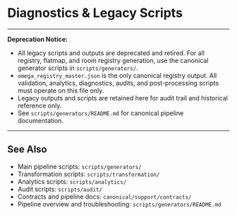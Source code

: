 # Diagnostics & Legacy Scripts

---

**Deprecation Notice:**

- All legacy scripts and outputs are deprecated and retired. For all registry, flatmap, and room registry generation, use the canonical generator scripts in `scripts/generators/`.
- `omega_registry_master.json` is the only canonical registry output. All validation, analytics, diagnostics, audits, and post-processing scripts must operate on this file only.
- Legacy outputs and scripts are retained here for audit trail and historical reference only.
- See `scripts/generators/README.md` for canonical pipeline documentation.

---

## See Also

- Main pipeline scripts: `scripts/generators/`
- Transformation scripts: `scripts/transformation/`
- Analytics scripts: `scripts/analytics/`
- Audit scripts: `scripts/audit/`
- Contracts and pipeline docs: `canonical/support/contracts/`
- Pipeline overview and troubleshooting: `scripts/generators/README.md`
